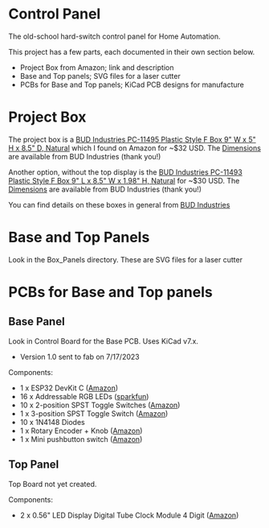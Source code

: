 # Control Panel

The old-school hard-switch control panel for Home Automation.

This project has a few parts, each documented in their own section below.

- Project Box from Amazon; link and description
- Base and Top panels; SVG files for a laser cutter
- PCBs for Base and Top panels; KiCad PCB designs for manufacture

# Project Box

The project box is a [BUD Industries PC-11495 Plastic Style F Box 9" W x 5" H x 8.5" D, Natural](
https://www.amazon.com/gp/product/B005T98PQS/ref=ppx_yo_dt_b_search_asin_title?ie=UTF8&psc=1) which I found on Amazon for ~$32 USD. The [Dimensions](https://www.budind.com/wp-content/uploads/2019/01/hb11495.pdf) are available from BUD Industries (thank you!)

Another option, without the top display is the [BUD Industries PC-11493 Plastic Style F Box 9" L x 8.5" W x 1.98" H, Natural](https://www.amazon.com/gp/product/B005T592P0/ref=ppx_yo_dt_b_search_asin_title?ie=UTF8&psc=1) for ~$30 USD. The [Dimensions](https://www.budind.com/wp-content/uploads/2019/01/hb11493.pdf) are available from BUD Industries (thank you!)

You can find details on these boxes in general from [BUD Industries](https://www.budind.com/series/general-use-boxes/plasticase-style-f-plastic-cases-2/#group=series-products&external_dimensions_group=0&internal_dimensions=0)

# Base and Top Panels

Look in the Box_Panels directory. These are SVG files for a laser cutter

# PCBs for Base and Top panels

Base Panel
---
Look in Control Board for the Base PCB. Uses KiCad v7.x.

- Version 1.0 sent to fab on 7/17/2023

Components:

-  1 x ESP32 DevKit C ([Amazon](https://www.amazon.com/AITRIP-ESP32-DevKitC-Development-ESP32-WROOM-32D-Compatible/dp/B08HMJ1X6W/ref=sr_1_1_sspa?crid=38RBRSP8DY486&keywords=esp32+devkitc&qid=1689705861&sprefix=esp32+devkit+%2Caps%2C108&sr=8-1-spons&sp_csd=d2lkZ2V0TmFtZT1zcF9hdGY&psc=1))
- 16 x Addressable RGB LEDs ([sparkfun](https://www.sparkfun.com/products/12986))
- 10 x 2-position SPST Toggle Switches ([Amazon](https://www.amazon.com/MTS-101-Position-Miniature-Toggle-Switch/dp/B0799LBFNY/ref=sr_1_1_sspa?crid=Q083CMZJXX9C&keywords=mini+toggle+switch&qid=1689705831&sprefix=mini+toggle+switch%2Caps%2C114&sr=8-1-spons&sp_csd=d2lkZ2V0TmFtZT1zcF9hdGY&psc=1))
-  1 x 3-position SPST Toggle Switch ([Amazon](https://www.amazon.com/Twidec-Momentary-Miniature-Waterproof-MTS-123-MZ/dp/B07VHCB1Q4/ref=sr_1_4?crid=1ODFBUY13M4Y&keywords=3+position+mini+toggle+switch&qid=1689705803&sprefix=3+position+mini+toggle+switch%2Caps%2C120&sr=8-4))
- 10 x 1N4148 Diodes
-  1 x Rotary Encoder + Knob ([Amazon](https://www.amazon.com/gp/product/B07DM2YMT4/ref=ppx_yo_dt_b_search_asin_title?ie=UTF8&psc=1))
-  1 x Mini pushbutton switch ([Amazon](https://www.amazon.com/Momentary-Spring-Return-Self-Return-Pushbutton-Switches/dp/B09DJY5Y5L/ref=sr_1_3?keywords=mini+pushbutton+switch&qid=1689705893&sprefix=mini+pushbutton+s%2Caps%2C102&sr=8-3))


Top Panel
---
Top Board not yet created.

Components:

-  2 x 0.56" LED Display Digital Tube Clock Module 4 Digit ([Amazon](https://www.amazon.com/gp/product/B0BB72R6RW/ref=ppx_yo_dt_b_asin_title_o03_s00?ie=UTF8&psc=1))